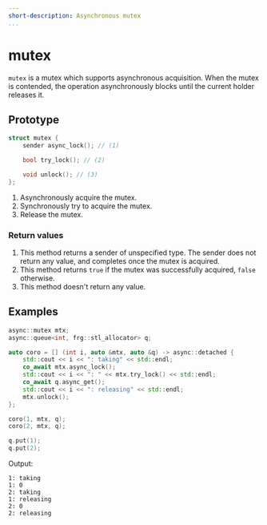 ```yaml
---
short-description: Asynchronous mutex
...
```


# mutex

`mutex` is a mutex which supports asynchronous acquisition. When the mutex is
contended, the operation asynchronously blocks until the current holder
releases it.

## Prototype

```cpp
struct mutex {
	sender async_lock(); // (1)

	bool try_lock(); // (2)

	void unlock(); // (3)
};
```

1. Asynchronously acquire the mutex.
2. Synchronously try to acquire the mutex.
3. Release the mutex.

### Return values
1. This method returns a sender of unspecified type. The sender does not return
any value, and completes once the mutex is acquired.
2. This method returns `true` if the mutex was successfully acquired, `false` otherwise.
3. This method doesn't return any value.

## Examples

```cpp
async::mutex mtx;
async::queue<int, frg::stl_allocator> q;

auto coro = [] (int i, auto &mtx, auto &q) -> async::detached {
	std::cout << i << ": taking" << std::endl;
	co_await mtx.async_lock();
	std::cout << i << ": " << mtx.try_lock() << std::endl;
	co_await q.async_get();
	std::cout << i << ": releasing" << std::endl;
	mtx.unlock();
};

coro(1, mtx, q);
coro(2, mtx, q);

q.put(1);
q.put(2);
```

Output:
```
1: taking
1: 0
2: taking
1: releasing
2: 0
2: releasing
```
